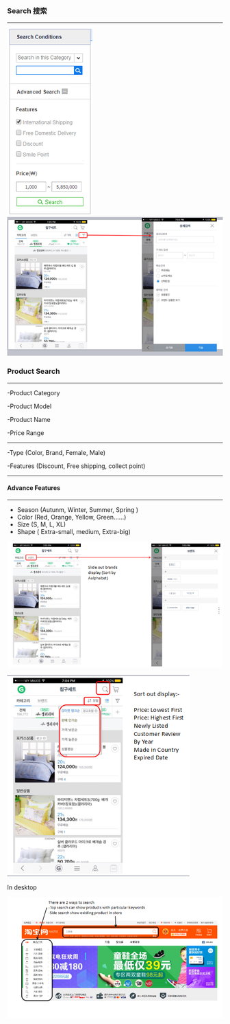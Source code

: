 ### Search 搜索

---

![](/assets/Search01.png)![](/assets/SearchCombine3.png)

### Product Search

---

-Product Category

-Product Model

-Product Name

-Price Range

---

-Type \(Color, Brand, Female, Male\)

-Features \(Discount, Free shipping, collect point\)

---

#### Advance Features

---

* Season \(Autunm, Winter, Summer, Spring \)
* Color \(Red, Orange, Yellow, Green......\)
* Size \(S, M, L, XL\)
* Shape \( Extra-small, medium, Extra-big\) 

![](/assets/SearchCombine.png)

![](/assets/SearchCombine2.png)



In desktop 

![](/assets/DesktopSearch.png)

